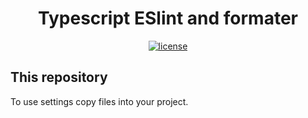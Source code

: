<h1 align="center">Typescript ESlint and formater</h1>

<div align="center">

[![license](https://img.shields.io/badge/license-GNU-blue.svg)](https://github.com/captain-fatbeard/setup-typescript-eslint-prettier/blob/main/LICENSE)

</div>

## This repository

To use settings copy files into your project.